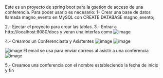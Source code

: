 Este es un proyecto de spring boot para la gsetion de acceso de una conferencia.
Para poder usarlo es necesario:
1- Crear una base de datos llamada magno_evento en MySQL con
CREATE DATABASE magno_evento;

2.- Ejectar el proyecto para crear las tablas.
3.- Entrar a http://localhost:8080/docs y veran una interfas como
![image](https://github.com/JonathanMM03/MagnoEvento/assets/143897103/8fb82066-ceee-4f73-a1b1-9b4ca77af505)

4.- Creamos un Conferenciasta y Asistentes
![image](https://github.com/JonathanMM03/MagnoEvento/assets/143897103/2473e6a4-95b5-42e6-93b0-0edbaf995789)
![image](https://github.com/JonathanMM03/MagnoEvento/assets/143897103/eca1ce48-85f8-40ff-a4e1-88d8edee5c4b)

![image](https://github.com/JonathanMM03/MagnoEvento/assets/143897103/11a6e95c-4d88-4fd0-a026-0f26710865ec)
El email se usa para enviar correos al asistir a una conferencia
![image](https://github.com/JonathanMM03/MagnoEvento/assets/143897103/a57b49db-3412-4698-b212-b069b64d804f)

5.- Creamos una conferencia con el nombre estableciendo la fecha de inicio y fin
